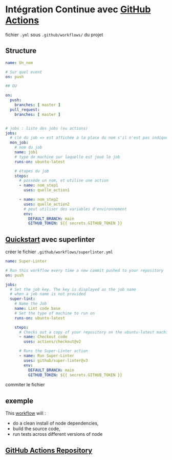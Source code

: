 # Intégration Continue avec [GitHub Actions](https://docs.github.com/en/free-pro-team@latest/actions)

fichier `.yml` sous `.github/workflows/` du projet

## Structure

```yml
name: Un_nom

# Sur quel event
on: push

## OU

on:
  push:
    branches: [ master ]
  pull_request:
    branches: [ master ]


# jobs : liste des jobs (ou actions)
jobs:
  # clé du job => est affichée à la place du nom s'il n'est pas indiqué
  mon_job:
    # nom du job
    name: job1
    # type de machine sur laquelle est joué le job
    runs-on: ubuntu-latest

    # étapes du job
    steps:
      # possède un nom, et utilise une action
      - name: nom_step1
        uses: quelle_action1

      - name: nom_step2
        uses: quelle_action2
        # peut utiliser des variables d'environnement
        env:
          DEFAULT_BRANCH: main
          GITHUB_TOKEN: ${{ secrets.GITHUB_TOKEN }}
```

## [Quickstart](https://docs.github.com/en/free-pro-team@latest/actions/quickstart) avec superlinter

créer le fichier `.github/workflows/superlinter.yml`

```yml
name: Super-Linter

# Run this workflow every time a new commit pushed to your repository
on: push

jobs:
  # Set the job key. The key is displayed as the job name
  # when a job name is not provided
  super-lint:
    # Name the Job
    name: Lint code base
    # Set the type of machine to run on
    runs-on: ubuntu-latest

    steps:
      # Checks out a copy of your repository on the ubuntu-latest machine
      - name: Checkout code
        uses: actions/checkout@v2

      # Runs the Super-Linter action
      - name: Run Super-Linter
        uses: github/super-linter@v3
        env:
          DEFAULT_BRANCH: main
          GITHUB_TOKEN: ${{ secrets.GITHUB_TOKEN }}
```

commiter le fichier

## exemple

This [workflow](https://help.github.com/actions/language-and-framework-guides/using-nodejs-with-github-actions) will :

- do a clean install of node dependencies,
- build the source code,
- run tests across different versions of node

## [GitHub Actions Repository](https://github.com/actions/)
